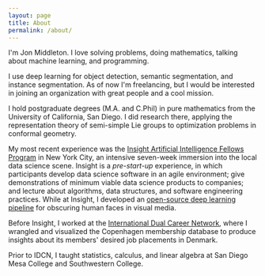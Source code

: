 ```yaml
---
layout: page
title: About
permalink: /about/
---
```


I'm Jon Middleton. I love solving problems, doing mathematics, talking about machine learning, and programming.

I use deep learning for object detection, semantic segmentation, and instance segmentation. As of now I'm freelancing, but I would be interested in joining an organization with great people and a cool mission.

I hold postgraduate degrees (M.A. and C.Phil) in pure mathematics from the University of California, San Diego. I did research there, applying the representation theory of semi-simple Lie groups to optimization problems in conformal geometry.

My most recent experience was the [Insight Artificial Intelligence Fellows Program](https://www.insightdata.ai/) in New York City, an intensive seven-week immersion into the local data science scene. Insight is a *pre-start-up* experience, in which participants develop data science software in an agile environment; give demonstrations of minimum viable data science products to companies; and lecture about algorithms, data structures, and software engineering practices. While at Insight, I developed an [open-source deep learning pipeline](https://github.com/admshumar/insight-face-erase) for obscuring human faces in visual media.

Before Insight, I worked at the [International Dual Career Network](http://www.idcn.info/), where I wrangled and visualized the Copenhagen membership database to produce insights about its members' desired job placements in Denmark.

Prior to IDCN, I taught statistics, calculus, and linear algebra at San Diego Mesa College and Southwestern College.
